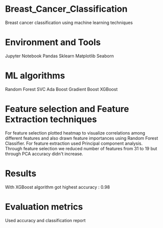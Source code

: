 # Breast_Cancer_Classification
Breast cancer classification using machine learning techniques
# Environment and Tools
Jupyter Notebook
Pandas
Sklearn
Matplotlib
Seaborn
# ML algorithms 
Random Forest
SVC
Ada Boost
Gradient Boost
XGBoost
# Feature selection and Feature Extraction techniques
For feature selection plotted heatmap to visualize correlations among different features and also drawn feature importances using Random Forest Classifier.
For feature extraction used Principal component analysis.
Through feature selection we reduced number of features from 31 to 19 but through PCA accuracy didn't increase.
# Results
With XGBoost algorithm got highest accuracy : 0.98
# Evaluation metrics
Used accuracy and classification report
